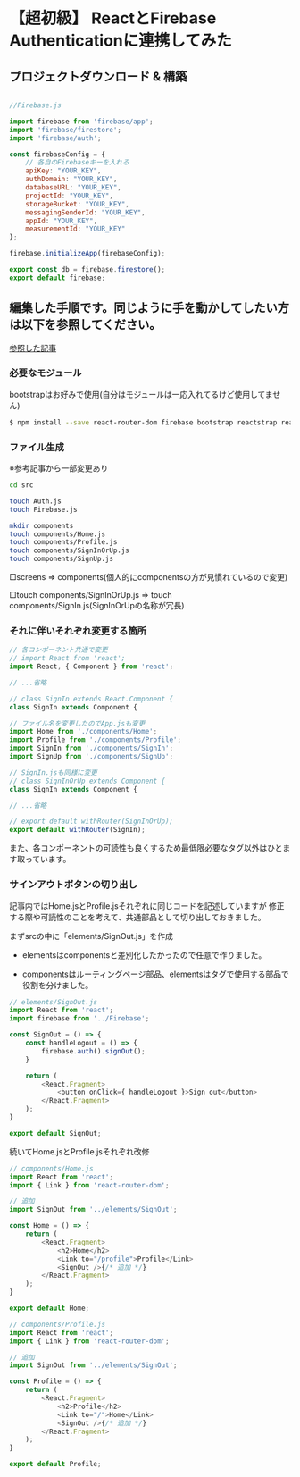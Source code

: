 # 【超初級】 ReactとFirebase Authenticationに連携してみた

## プロジェクトダウンロード & 構築

```bash

```

```js:Firebase.js
//Firebase.js

import firebase from 'firebase/app';
import 'firebase/firestore';
import 'firebase/auth';

const firebaseConfig = {
    // 各自のFirebaseキーを入れる
    apiKey: "YOUR_KEY",
    authDomain: "YOUR_KEY",
    databaseURL: "YOUR_KEY",
    projectId: "YOUR_KEY",
    storageBucket: "YOUR_KEY",
    messagingSenderId: "YOUR_KEY",
    appId: "YOUR_KEY",
    measurementId: "YOUR_KEY"
};

firebase.initializeApp(firebaseConfig);

export const db = firebase.firestore();
export default firebase;
```

## 編集した手順です。同じように手を動かしてしたい方は以下を参照してください。
[参照した記事](https://qiita.com/zaburo/items/801bd288cec47bd28764)

### 必要なモジュール
bootstrapはお好みで使用(自分はモジュールは一応入れてるけど使用してません)

```bash
$ npm install --save react-router-dom firebase bootstrap reactstrap react-loading-overlay formik yup
```

### ファイル生成
※参考記事から一部変更あり

```bash
cd src

touch Auth.js
touch Firebase.js

mkdir components
touch components/Home.js
touch components/Profile.js
touch components/SignInOrUp.js
touch components/SignUp.js
```

□screens => components(個人的にcomponentsの方が見慣れているので変更)

□touch components/SignInOrUp.js => touch components/SignIn.js(SignInOrUpの名称が冗長)

### それに伴いそれぞれ変更する箇所

```jsx
// 各コンポーネント共通で変更
// import React from 'react';
import React, { Component } from 'react';

// ...省略

// class SignIn extends React.Component {
class SignIn extends Component {
```

```jsx:App.js
// ファイル名を変更したのでApp.jsも変更
import Home from './components/Home';
import Profile from './components/Profile';
import SignIn from './components/SignIn';
import SignUp from './components/SignUp';
```

```jsx:components/SignIn.js
// SignIn.jsも同様に変更
// class SignInOrUp extends Component {
class SignIn extends Component {

// ...省略

// export default withRouter(SignInOrUp);
export default withRouter(SignIn);
```

また、各コンポーネントの可読性も良くするため最低限必要なタグ以外はひとます取っています。

### サインアウトボタンの切り出し
記事内ではHome.jsとProfile.jsそれぞれに同じコードを記述していますが
修正する際や可読性のことを考えて、共通部品として切り出しておきました。

まずsrcの中に「elements/SignOut.js」を作成

- elementsはcomponentsと差別化したかったので任意で作りました。

- componentsはルーティングページ部品、elementsはタグで使用する部品で役割を分けました。

```jsx:elements/SignOut.js
// elements/SignOut.js
import React from 'react';
import firebase from '../Firebase';

const SignOut = () => {
    const handleLogout = () => {
        firebase.auth().signOut();
    }

    return (
        <React.Fragment>
            <button onClick={ handleLogout }>Sign out</button>
        </React.Fragment>
    );
}

export default SignOut;
```

続いてHome.jsとProfile.jsそれぞれ改修

```jsx:components/Home.js
// components/Home.js
import React from 'react';
import { Link } from 'react-router-dom';

// 追加
import SignOut from '../elements/SignOut';

const Home = () => {
    return (
        <React.Fragment>
            <h2>Home</h2>
            <Link to="/profile">Profile</Link>
            <SignOut />{/* 追加 */}
        </React.Fragment>
    );
}

export default Home;
```

```jsx:components/Profile.js
// components/Profile.js
import React from 'react';
import { Link } from 'react-router-dom';

// 追加
import SignOut from '../elements/SignOut';

const Profile = () => {
    return (
        <React.Fragment>
            <h2>Profile</h2>
            <Link to="/">Home</Link>
            <SignOut />{/* 追加 */}
        </React.Fragment>
    );
}

export default Profile;
```